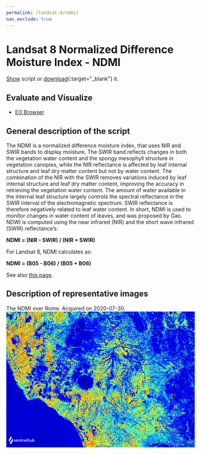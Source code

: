 ```yaml
---
permalink: /landsat-8/ndmi/
nav_exclude: true
---
```


# Landsat 8 Normalized Difference Moisture Index - NDMI

<a href="#" id='togglescript'>Show</a> script or [download](script.js){:target="_blank"} it.
<div id='script_view' style="display:none">
{% highlight javascript %}
{% include_relative script.js %}
{% endhighlight %}
</div>

## Evaluate and Visualize

- [EO Browser](https://sentinelshare.page.link/qEW3)

## General description of the script

The NDMI is a normalized difference moisture index, that uses NIR and SWIR bands to display moisture. The SWIR band reflects changes in both the vegetation water content and the spongy mesophyll structure in vegetation canopies, while the NIR reflectance is affected by leaf internal structure and leaf dry matter content but not by water content. The combination of the NIR with the SWIR removes variations induced by leaf internal structure and leaf dry matter content, improving the accuracy in retrieving the vegetation water content. The amount of water available in the internal leaf structure largely controls the spectral reflectance in the SWIR interval of the electromagnetic spectrum. SWIR reflectance is therefore negatively related to leaf water content. In short, NDMI is used to monitor changes in water content of leaves, and was proposed by Gao. NDWI is computed using the near infrared (NIR) and the short wave infrared (SWIR) reflectance’s:

**NDMI = (NIR - SWIR) / (NIR + SWIR)**

For Landsat 8, NDMI calculates as: 

**NDMI = (B05 - B06) / (B05 + B06)**

See also [this page](https://custom-scripts.sentinel-hub.com/sentinel-2/ndmi/). 

## Description of representative images

The NDMI over Rome. Acquired on 2020-07-30.
![The script example 1](fig/fig1.png)
